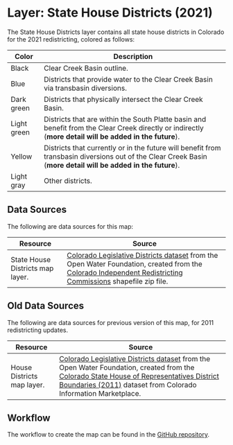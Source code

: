 # Layer: State House Districts (2021) #

The State House Districts layer contains all state house districts in Colorado for the 2021 redistricting,
colored as follows:

| **Color** | **Description** |
| -- | -- |
| Black | Clear Creek Basin outline. |
| Blue | Districts that provide water to the Clear Creek Basin via transbasin diversions. |
| Dark green | Districts that physically intersect the Clear Creek Basin. |
| Light green | Districts that are within the South Platte basin and benefit from the Clear Creek directly or indirectly (**more detail will be added in the future**). |
| Yellow | Districts that currently or in the future will benefit from transbasin diversions out of the Clear Creek Basin (**more detail will be added in the future**). |
| Light gray | Other districts. |

## Data Sources ##

The following are data sources for this map:

| **Resource** | **Source** |
| -- | -- |
|  State House Districts map layer. | [Colorado Legislative Districts dataset](https://data.openwaterfoundation.org/state/co/circ/legislative-districts/) from the Open Water Foundation, created from the [Colorado Independent Redistricting Commissions](https://redistricting.colorado.gov/content/house-final-approved) shapefile zip file. |

## Old Data Sources ##

The following are data sources for previous version of this map, for 2011 redistricting updates.

| **Resource** | **Source** |
| -- | -- |
|  House Districts map layer. | [Colorado Legislative Districts dataset](https://data.openwaterfoundation.org/state/co/circ/legislative-districts/) from the Open Water Foundation, created from the [Colorado State House of Representatives District Boundaries (2011)](https://data.colorado.gov/Legislative/Colorado-State-House-of-Representatives-District-B/jf7j-4sik) dataset from Colorado Information Marketplace. |

## Workflow ##

The workflow to create the map can be found in the [GitHub repository](https://github.com/OpenWaterFoundation/owf-infomapper-co-clear/tree/master/workflow/BasinEntities/Political-LegislativeDistricts).
